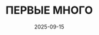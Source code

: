 ---
date: 2025-09-15
guid: 66d77e27-a849-4fa4-b115-15764d9931a3
title: 'ПЕРВЫЕ МНОГО'
question: |
    В регистре строк: 3 217 307 098 (3 лярда+, так и живем)  

    Сколько будет выведено строк в результате запроса?  

    P.S.: Число в ПЕРВЫЕ - 4 лярда+  

    ```bsl
    ВЫБРАТЬ ПЕРВЫЕ 4294967297
        Регистратор,
        НомерСтроки
    ИЗ
        РегистрБухгалтерии.Бухгалтерский
    ```
options:
    - '0'
    - '1'
    - '2'
    - '999 999 999'
    - '3 217 307 098'
    - '4 294 967 297'
    - 'Исключение'
correct: 1
explanation: |
    Счетчик в ПЕРВЫЕ имеет ограничения  
    Начиная с 2147477297 он начинает тупо рушить платформу  
    А вот с этого числа начинается опять с 1
tags:
    - wtf
    - queries
source: https://t.me/JuniorOneS/700
---